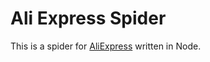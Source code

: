 # Ali Express Spider

This is a spider for [AliExpress](https://www.aliexpress.com/) written in Node.
